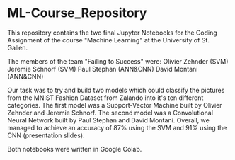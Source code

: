 # ML-Course_Repository
This repository contains the two final Jupyter Notebooks for the Coding Assignment of the course "Machine Learning" at the University of St. Gallen. 

The members of the team "Failing to Success" were:
Olivier Zehnder (SVM)
Jeremie Schnorf (SVM)
Paul Stephan (ANN&CNN)
David Montani (ANN&CNN)

Our task was to try and build two models which could classify the pictures from the MNIST Fashion Dataset from Zalando into it's ten different categories. The first model was a Support-Vector Machine built by Olivier Zehnder and Jeremie Schnorf. The second model was a Convolutional Neural Network built by Paul Stephan and David Montani. Overall, we managed to achieve an accuracy of 87% using the SVM and 91% using the CNN (presentation slides). 

Both notebooks were written in Google Colab. 

